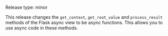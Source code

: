 Release type: minor

This release changes the `get_context`, `get_root_value` and `process_result`
methods of the Flask async view to be async functions. This allows you to use
async code in these methods.
